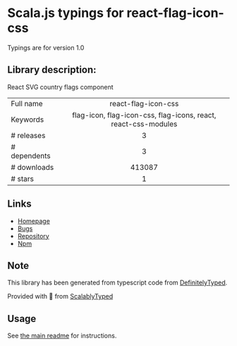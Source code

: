 
# Scala.js typings for react-flag-icon-css

Typings are for version 1.0

## Library description:
React SVG country flags component

|                    |                 |
| ------------------ | :-------------: |
| Full name          | react-flag-icon-css |
| Keywords           | flag-icon, flag-icon-css, flag-icons, react, react-css-modules |
| # releases         | 3 |
| # dependents       | 3 |
| # downloads        | 413087 |
| # stars            | 1 |

## Links
- [Homepage](https://github.com/matteocng/react-flag-icon-css#readme)
- [Bugs](https://github.com/matteocng/react-flag-icon-css/issues)
- [Repository](https://github.com/matteocng/react-flag-icon-css)
- [Npm](https://www.npmjs.com/package/react-flag-icon-css)
    


## Note
This library has been generated from typescript code from [DefinitelyTyped](https://definitelytyped.org).

Provided with :purple_heart: from [ScalablyTyped](https://github.com/oyvindberg/ScalablyTyped)

## Usage
See [the main readme](../../readme.md) for instructions.


